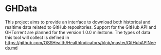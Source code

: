 # GHData

This project aims to provide an interface to download both historical and realtime data related to GitHub repositories. Support for the GitHub API and GHTorrent are planned for the version 1.0.0 milestone. The types of data this tool will collect is defined in https://github.com/OSSHealth/HealthIndicators/blob/master/GitHubAPINeeds.md